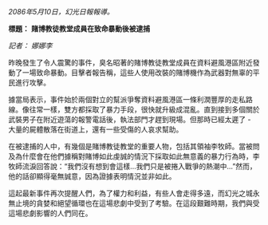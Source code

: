 _2086年5月10日，幻光日報報導。_

**標題：** **賭博教徒教堂成員在致命暴動後被逮捕**

_記者：_ _娜娜李_

昨晚發生了令人震驚的事件，臭名昭著的賭博教徒教堂成員在資料避風港區附近發動了一場致命暴動。目擊者報告稱，這些人使用改裝的賭博機作為武器對無辜的平民進行攻擊。

據當局表示，事件始於兩個對立的幫派爭奪資料避風港區一條利潤豐厚的走私路線。像往常一樣，雙方都採取了暴力手段，很快就升級成混亂。直到接到多個關於武裝男子在附近遊蕩的報警電話後，執法部門才趕到現場。但那時已經太遲了 - 大量的屍體散落在街道上，還有一些受傷的人哀求幫助。

在被逮捕的人中，有幾個是賭博教徒教堂的重要人物，包括其領袖李牧師。當被問及為什麼會在他們據稱對賭博如此虔誠的情況下採取如此無意義的暴力行為時，李牧師流淚回答說：“我們沒有想到會這樣...我們只是被捲入戰爭的熱潮中...”然而，他的話卻顯得毫無誠意，因為證據表明情況並非如此。

這起最新事件再次提醒人們，為了權力和利益，有些人會走得多遠，而幻光之城永無止境的貪婪和絕望循環也在這場悲劇中受到了考驗。在這段艱難時期，我們與受這場悲劇影響的人們同在。

